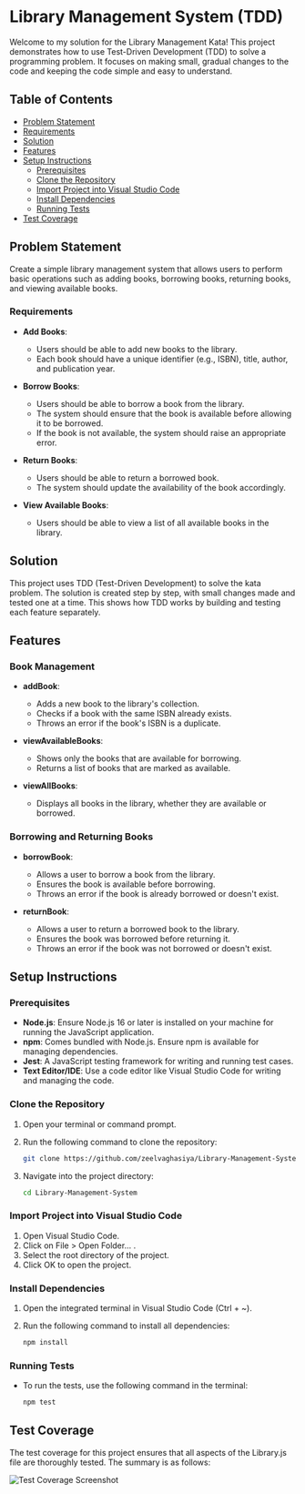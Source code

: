 # Library Management System (TDD)

Welcome to my solution for the Library Management Kata! This project demonstrates how to use Test-Driven Development (TDD) to solve a programming problem. It focuses on making small, gradual changes to the code and keeping the code simple and easy to understand.

## Table of Contents

- [Problem Statement](#problem-statement)
- [Requirements](#requirements)
- [Solution](#solution)
- [Features](#features)
- [Setup Instructions](#setup-instructions)
  - [Prerequisites](#prerequisites)
  - [Clone the Repository](#clone-the-repository)
  - [Import Project into Visual Studio Code](#import-project-into-visual-studio-code)
  - [Install Dependencies](#install-dependencies)
  - [Running Tests](#running-tests)
- [Test Coverage](#test-coverage)

## Problem Statement

Create a simple library management system that allows users to perform basic operations such as adding books, borrowing books, returning books, and viewing available books.

### Requirements

- **Add Books**:
  - Users should be able to add new books to the library.
  - Each book should have a unique identifier (e.g., ISBN), title, author, and publication year.

- **Borrow Books**:
  - Users should be able to borrow a book from the library.
  - The system should ensure that the book is available before allowing it to be borrowed.
  - If the book is not available, the system should raise an appropriate error.

- **Return Books**:
  - Users should be able to return a borrowed book.
  - The system should update the availability of the book accordingly.

- **View Available Books**:
  - Users should be able to view a list of all available books in the library.

## Solution

This project uses TDD (Test-Driven Development) to solve the kata problem. The solution is created step by step, with small changes made and tested one at a time. This shows how TDD works by building and testing each feature separately.

## Features

### Book Management

- **addBook**:
  - Adds a new book to the library's collection.
  - Checks if a book with the same ISBN already exists.
  - Throws an error if the book's ISBN is a duplicate.

- **viewAvailableBooks**:
  - Shows only the books that are available for borrowing.
  - Returns a list of books that are marked as available.

- **viewAllBooks**:
  - Displays all books in the library, whether they are available or borrowed.

### Borrowing and Returning Books

- **borrowBook**:
  - Allows a user to borrow a book from the library.
  - Ensures the book is available before borrowing.
  - Throws an error if the book is already borrowed or doesn't exist.

- **returnBook**:
  - Allows a user to return a borrowed book to the library.
  - Ensures the book was borrowed before returning it.
  - Throws an error if the book was not borrowed or doesn't exist.

## Setup Instructions

### Prerequisites

- **Node.js**: Ensure Node.js 16 or later is installed on your machine for running the JavaScript application.
- **npm**: Comes bundled with Node.js. Ensure npm is available for managing dependencies.
- **Jest**: A JavaScript testing framework for writing and running test cases.
- **Text Editor/IDE**: Use a code editor like Visual Studio Code for writing and managing the code.

### Clone the Repository

1. Open your terminal or command prompt.
2. Run the following command to clone the repository:

    ```bash
    git clone https://github.com/zeelvaghasiya/Library-Management-System.git
    ```

3. Navigate into the project directory:

    ```bash
    cd Library-Management-System
    ```

### Import Project into Visual Studio Code

1. Open Visual Studio Code.
2. Click on File > Open Folder... .
3. Select the root directory of the project.
4. Click OK to open the project.

### Install Dependencies

1. Open the integrated terminal in Visual Studio Code (Ctrl + ~).
2. Run the following command to install all dependencies:

    ```bash
    npm install
    ```

### Running Tests

- To run the tests, use the following command in the terminal:

    ```bash
    npm test
    ```

## Test Coverage

The test coverage for this project ensures that all aspects of the Library.js file are thoroughly tested. The summary is as follows:

![Test Coverage Screenshot](https://res.cloudinary.com/enjoywithcode/image/upload/v1735475247/Images/qcsdpbocefugsgnod2n7.png) 